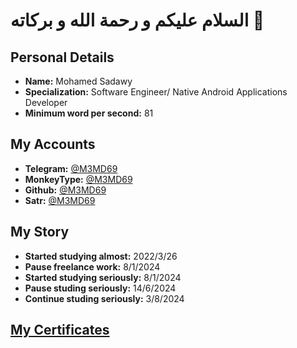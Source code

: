 # السلام عليكم و رحمة الله و بركاته 💚
## Personal Details
- **Name:** Mohamed Sadawy
- **Specialization:** Software Engineer/ Native Android Applications Developer
- **Minimum word per second:** 81

## My Accounts
- **Telegram:** [@M3MD69](https://t.me/M3MD69)
- **MonkeyType:** [@M3MD69](https://monkeytype.com/profile/m3md69)
- **Github:** [@M3MD69](https://github.com/M3MD69)
- **Satr:** [@M3MD69](https://profile.satr.codes/m3md69/public/overview)

## My Story
- **Started studying almost:** 2022/3/26
- **Pause freelance work:** 8/1/2024
- **Started studying seriously:** 8/1/2024
- **Pause studing seriously:** 14/6/2024
- **Continue studing seriously:** 3/8/2024

## [My Certificates](https://drive.google.com/drive/folders/1dNXhzvtV1O9bAyZEn0-3BqU2pmMWixow?usp=sharing)
